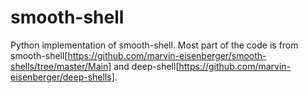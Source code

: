 # smooth-shell
Python implementation of smooth-shell. Most part of the code is from smooth-shell[https://github.com/marvin-eisenberger/smooth-shells/tree/master/Main] and deep-shell[https://github.com/marvin-eisenberger/deep-shells].
